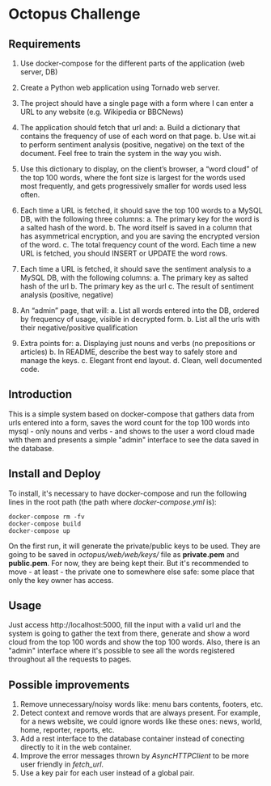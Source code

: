 # Octopus Challenge


## Requirements

1. Use docker-compose for the different parts of the application (web server, DB)
2. Create a Python web application using Tornado web server.
3. The project should have a single page with a form where I can enter a URL to any website (e.g. Wikipedia or BBCNews)
4. The application should fetch that url and:
    a. Build a dictionary that contains the frequency of use of each word on that page.
    b. Use wit.ai to perform sentiment analysis (positive, negative) on the text of the document. Feel free to train the system in the way you wish.
5. Use this dictionary to display, on the client’s browser, a “word cloud” of the top 100 words, where the font size is largest for the words used most frequently, and gets progressively smaller for words used less often.
6. Each time a URL is fetched, it should save the top 100 words to a MySQL DB, with the following three columns:
    a. The primary key for the word is a salted hash of the word.
    b. The word itself is saved in a column that has asymmetrical encryption, and you are saving the encrypted version of the word.
    c. The total frequency count of the word. Each time a new URL is fetched, you should INSERT or UPDATE the word rows.
7. Each time a URL is fetched, it should save the sentiment analysis to a MySQL DB, with the following columns:
    a. The primary key as salted hash of the url
    b. The primary key as the url
    c. The result of sentiment analysis (positive, negative)
8. An “admin” page, that will:
    a. List all words entered into the DB, ordered by frequency of usage, visible in decrypted form.
    b. List all the urls with their negative/positive qualification

9. Extra points for:
    a. Displaying just nouns and verbs (no prepositions or articles)
    b. In README, describe the best way to safely store and manage the keys.
    c. Elegant front end layout.
    d. Clean, well documented code.


## Introduction
This is a simple system based on docker-compose that gathers data from urls entered into a form, saves the word count for the top 100 words into mysql - only nouns and verbs - and shows to the user a word cloud made with them and presents a simple "admin" interface to see the data saved in the database.


## Install and Deploy
To install, it's necessary to have docker-compose and run the following lines in the root path (the path where *docker-compose.yml* is):
```
docker-compose rm -fv
docker-compose build
docker-compose up
```
On the first run, it will generate the private/public keys to be used. They are going to be saved in *octopus/web/web/keys/* file as **private.pem** and **public.pem**. For now, they are being kept their. But it's recommended to move - at least - the private one to somewhere else safe: some place that only the key owner has access.


## Usage
Just access http://localhost:5000, fill the input with a valid url and the system is going to gather the text from there, generate and show a word cloud from the top 100 words and show the top 100 words.
Also, there is an "admin" interface where it's possible to see all the words registered throughout all the requests to pages.


## Possible improvements
1. Remove unnecessary/noisy words like: menu bars contents, footers, etc.
2. Detect context and remove words that are always present. For example, for a news website, we could ignore words like these ones: news, world, home, reporter, reports, etc.
3. Add a rest interface to the database container instead of conecting directly to it in the web container.
4. Improve the error messages thrown by *AsyncHTTPClient* to be more user friendly in *fetch_url*.
5. Use a key pair for each user instead of a global pair.
